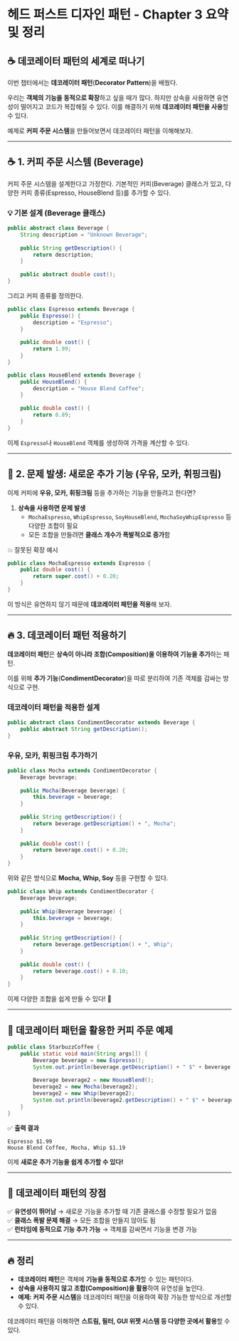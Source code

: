 # 헤드 퍼스트 디자인 패턴 - Chapter 3 요약 및 정리

## ☕ 데코레이터 패턴의 세계로 떠나기

이번 챕터에서는 **데코레이터 패턴**(**Decorator Pattern**)을 배웠다.

우리는 **객체의 기능을 동적으로 확장**하고 싶을 때가 많다. 하지만 상속을 사용하면 유연성이 떨어지고 코드가 복잡해질 수 있다. 이를 해결하기 위해 **데코레이터 패턴을 사용**할 수 있다.

예제로 **커피 주문 시스템**을 만들어보면서 데코레이터 패턴을 이해해보자.

---

## ☕ 1. 커피 주문 시스템 (Beverage)

커피 주문 시스템을 설계한다고 가정한다.
기본적인 커피(Beverage) 클래스가 있고, 다양한 커피 종류(Espresso, HouseBlend 등)를 추가할 수 있다.

### 💡 기본 설계 (Beverage 클래스)

```java
public abstract class Beverage {
    String description = "Unknown Beverage";
    
    public String getDescription() {
        return description;
    }
    
    public abstract double cost();
}
```

그리고 커피 종류를 정의한다.

```java
public class Espresso extends Beverage {
    public Espresso() {
        description = "Espresso";
    }
    
    public double cost() {
        return 1.99;
    }
}

public class HouseBlend extends Beverage {
    public HouseBlend() {
        description = "House Blend Coffee";
    }
    
    public double cost() {
        return 0.89;
    }
}
```

이제 `Espresso`나 `HouseBlend` 객체를 생성하여 가격을 계산할 수 있다.

---

## 🚀 2. 문제 발생: 새로운 추가 기능 (우유, 모카, 휘핑크림)

이제 커피에 **우유, 모카, 휘핑크림** 등을 추가하는 기능을 만들려고 한다면?

1. **상속을 사용하면 문제 발생**
   - `MochaEspresso`, `WhipEspresso`, `SoyHouseBlend`, `MochaSoyWhipEspresso` 등 다양한 조합이 필요
   - 모든 조합을 만들려면 **클래스 개수가 폭발적으로 증가**함

💥 잘못된 확장 예시

```java
public class MochaEspresso extends Espresso {
    public double cost() {
        return super.cost() + 0.20;
    }
}
```

이 방식은 유연하지 않기 때문에 **데코레이터 패턴을 적용**해 보자.

---

## 🔥 3. 데코레이터 패턴 적용하기

**데코레이터 패턴**은 **상속이 아니라 조합(Composition)을 이용하여 기능을 추가**하는 패턴.

이를 위해 **추가 기능**(**CondimentDecorator**)을 따로 분리하여 기존 객체를 감싸는 방식으로 구현.

### 데코레이터 패턴을 적용한 설계

```java
public abstract class CondimentDecorator extends Beverage {
    public abstract String getDescription();
}
```

### 우유, 모카, 휘핑크림 추가하기

```java
public class Mocha extends CondimentDecorator {
    Beverage beverage;
    
    public Mocha(Beverage beverage) {
        this.beverage = beverage;
    }
    
    public String getDescription() {
        return beverage.getDescription() + ", Mocha";
    }
    
    public double cost() {
        return beverage.cost() + 0.20;
    }
}
```

위와 같은 방식으로 **Mocha, Whip, Soy** 등을 구현할 수 있다.

```java
public class Whip extends CondimentDecorator {
    Beverage beverage;
    
    public Whip(Beverage beverage) {
        this.beverage = beverage;
    }
    
    public String getDescription() {
        return beverage.getDescription() + ", Whip";
    }
    
    public double cost() {
        return beverage.cost() + 0.10;
    }
}
```

이제 다양한 조합을 쉽게 만들 수 있다! 🎉

---

## 🎯 데코레이터 패턴을 활용한 커피 주문 예제

```java
public class StarbuzzCoffee {
    public static void main(String args[]) {
        Beverage beverage = new Espresso();
        System.out.println(beverage.getDescription() + " $" + beverage.cost());
        
        Beverage beverage2 = new HouseBlend();
        beverage2 = new Mocha(beverage2);
        beverage2 = new Whip(beverage2);
        System.out.println(beverage2.getDescription() + " $" + beverage2.cost());
    }
}
```

✅ **출력 결과**
```
Espresso $1.99
House Blend Coffee, Mocha, Whip $1.19
```

이제 **새로운 추가 기능을 쉽게 추가할 수 있다!**

---

## 🎯 데코레이터 패턴의 장점

✅ **유연성이 뛰어남** → 새로운 기능을 추가할 때 기존 클래스를 수정할 필요가 없음  
✅ **클래스 폭발 문제 해결** → 모든 조합을 만들지 않아도 됨  
✅ **런타임에 동적으로 기능 추가 가능** → 객체를 감싸면서 기능을 변경 가능  

---

## 🔥 정리

- **데코레이터 패턴**은 객체에 **기능을 동적으로 추가**할 수 있는 패턴이다.
- **상속을 사용하지 않고 조합(Composition)을 활용**하여 유연성을 높인다.
- **예제: 커피 주문 시스템**을 데코레이터 패턴을 이용하여 확장 가능한 방식으로 개선할 수 있다.

데코레이터 패턴을 이해하면 **스트림, 필터, GUI 위젯 시스템 등 다양한 곳에서 활용**할 수 있다.
